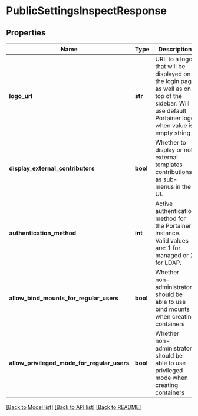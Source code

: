 # PublicSettingsInspectResponse

## Properties
Name | Type | Description | Notes
------------ | ------------- | ------------- | -------------
**logo_url** | **str** | URL to a logo that will be displayed on the login page as well as on top of the sidebar. Will use default Portainer logo when value is empty string | [optional] 
**display_external_contributors** | **bool** | Whether to display or not external templates contributions as sub-menus in the UI. | [optional] 
**authentication_method** | **int** | Active authentication method for the Portainer instance. Valid values are: 1 for managed or 2 for LDAP. | [optional] 
**allow_bind_mounts_for_regular_users** | **bool** | Whether non-administrator should be able to use bind mounts when creating containers | [optional] 
**allow_privileged_mode_for_regular_users** | **bool** | Whether non-administrator should be able to use privileged mode when creating containers | [optional] 

[[Back to Model list]](../README.md#documentation-for-models) [[Back to API list]](../README.md#documentation-for-api-endpoints) [[Back to README]](../README.md)


